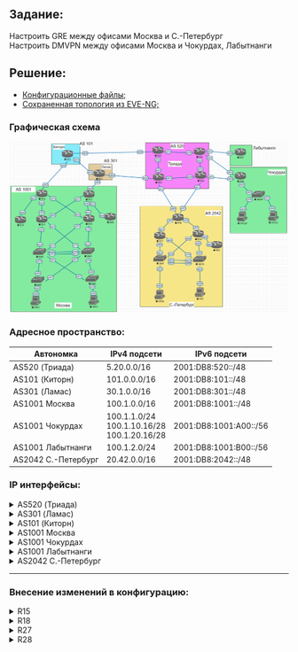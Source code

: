 ## Задание:

Настроить GRE между офисами Москва и С.-Петербург
<br>
Настроить DMVPN между офисами Москва и Чокурдах, Лабытнанги

##  Решение:

- [Конфигурационные файлы;](configs/)
- [Сохраненная топология из EVE-NG;](eve-ng_lab_VPN.zip)

### Графическая схема

![](Topology.PNG)

### Адресное пространство:

| **Автономка**       | **IPv4 подсети**                                 | **IPv6 подсети**       |
|---------------------|--------------------------------------------------|------------------------|
| AS520 (Триада)      | 5.20.0.0/16                                      | 2001:DB8:520::/48      |
| AS101 (Киторн)      | 101.0.0.0/16                                     | 2001:DB8:101::/48      |
| AS301 (Ламас)       | 30.1.0.0/16                                      | 2001:DB8:301::/48      |
| AS1001 Москва       | 100.1.0.0/16                                     | 2001:DB8:1001::/48     |
| AS1001 Чокурдах     | 100.1.1.0/24<br>100.1.10.16/28<br>100.1.20.16/28 | 2001:DB8:1001:A00::/56 |
| AS1001 Лабытнанги   | 100.1.2.0/24                                     | 2001:DB8:1001:B00::/56 |
| AS2042 С.-Петербург | 20.42.0.0/16                                     | 2001:DB8:2042::/48     |

### IP интерфейсы:

<details>
  <summary>AS520 (Триада)</summary>

| **Device** |            **Interface**            |                                **IPv4 Address**                                |                                                                                **IPv6 Address**                                                                        |
|:----------:|:-----------------------------------:|:------------------------------------------------------------------------------:|:----------------------------------------------------------------------------------------------------------------------------------------------------------------------:|
|   **R23**  |     Lo1<br>e0/0<br>e0/1<br>e0/2     |         5.20.0.23/32<br>5.20.23.0/31<br>172.16.1.0/31<br>172.16.1.2/31         |                                            2001:DB8:520::23/128<br>FE80::23 link-local<br>FE80::23 link-local<br>FE80::23 link-local                                   |
|   **R24**  | Lo1<br>e0/0<br>e0/1<br>e0/2<br>e0/3 | 5.20.0.24/32<br>5.20.24.0/31<br>172.16.1.4/31<br>172.16.1.3/31<br>5.20.24.2/31 | 2001:DB8:520::24/128<br>FE80::24 link-local, 2001:DB8:520:24E0::24/112<br>FE80::24 link-local<br>FE80::24 link-local<br>FE80::24 link-local, 2001:DB8:520:24E3::24/112 |
|   **R25**  | Lo1<br>e0/0<br>e0/1<br>e0/2<br>e0/3 | 5.20.0.25/32<br>172.16.1.1/31<br>5.20.25.0/31<br>172.16.1.6/31<br>5.20.25.2/31 |                                2001:DB8:520::25/128<br>FE80::25 link-local<br>FE80::25 link-local<br>FE80::25 link-local<br>FE80::25 link-local                        |
|   **R26**  | Lo1<br>e0/0<br>e0/1<br>e0/2<br>e0/3 | 5.20.0.26/32<br>172.16.1.5/31<br>5.20.26.0/31<br>172.16.1.7/31<br>5.20.26.2/31 |                 2001:DB8:520::26/128<br>FE80::26 link-local<br>FE80::26 link-local<br>FE80::26 link-local<br>FE80::26 link-local, 2001:DB8:520:26E3::26/112            |
</details>

<details>
  <summary>AS301 (Ламас)</summary>

| **Device** | **Interface**               | **IPv4 Address**                                               | **IPv6 Address**                                                                                                                                                           |
|------------|-----------------------------|----------------------------------------------------------------|----------------------------------------------------------------------------------------------------------------------------------------------------------------------------|
| **R21**    | Lo1<br>e0/0<br>e0/1<br>e0/2 | 30.1.0.21/32<br>30.1.100.0/31<br>172.16.1.0/31<br>5.20.24.1/31 | 2001:DB8:301::21/128<br>FE80::21 link-local, 2001:DB8:301:21E0::21/112<br>FE80::21 link-local, 2001:DB8:301:21E1::21/112<br>FE80::21 link-local, 2001:DB8:520:24E0::21/112 |
</details>

<details>
  <summary>AS101 (Киторн)</summary>

| **Device** | **Interface**               | **IPv4 Address**                                                 | **IPv6 Address**                                                                                                                                |
|------------|-----------------------------|------------------------------------------------------------------|-------------------------------------------------------------------------------------------------------------------------------------------------|
| **R22**    | Lo1<br>e0/0<br>e0/1<br>e0/2 | 101.0.0.22/32<br>101.0.100.0/31<br>172.16.1.1/31<br>5.20.23.1/31 | 2001:DB8:101::22/128<br>FE80::22 link-local, 2001:DB8:101:22E0::22/112<br>FE80::22 link-local, 2001:DB8:301:21E1::22/112<br>FE80::22 link-local |
</details>

<details>
  <summary>AS1001 Москва</summary>

| **Device** | **Interface**                                  | **IPv4 Address**                                                                                       | **IPv6 Address**                                                                                                                             |
|------------|------------------------------------------------|--------------------------------------------------------------------------------------------------------|----------------------------------------------------------------------------------------------------------------------------------------------|
| **VPC1**   | eth0                                           | 192.168.10.2/28 gw 192.168.10.1 (DHCP)                                                                 | 2001:DB8:1001:10::/64 (SLAAC)                                                                                                                |
| **VPC7**   | eth0                                           | 192.168.20.2/28 gw 192.168.20.1 (DHCP)                                                                 | 2001:DB8:1001:20::/64 (SLAAC)                                                                                                                |
| **SW2**    | Lo1<br>e0/0<br>e0/1<br>vlan20                  | 100.1.0.2/32<br>172.16.1.27/31<br>172.16.1.23/31<br>192.168.20.1/28                                    | 2001:DB8:1001::2/128<br>FE80::2 link-local<br>FE80::2 link-local<br>2001:DB8:1001:20::1/64                                                   |
| **SW3**    | Lo1<br>e0/0<br>e0/1<br>vlan10                  | 100.1.0.3/32<br>172.16.1.21/31<br>172.16.1.29/31<br>192.168.10.1/28                                    | 2001:DB8:1001::3/128<br>FE80::3 link-local<br>FE80::3 link-local<br>2001:DB8:1001:10::1/64                                                   |
| **SW4**    | Lo1<br>e0/0<br>e0/1<br>e1/0<br>e1/1<br>vlan201 | 100.1.0.4/32<br>172.16.1.20/31<br>172.16.1.22/31<br>172.16.1.13/31<br>172.16.1.19/31<br>172.16.1.24/31 | 2001:DB8:1001::4/128<br>FE80::4 link-local<br>FE80::4 link-local<br>FE80::4 link-local<br>FE80::4 link-local<br>FE80::4 link-local           |
| **SW5**    | Lo1<br>e0/0<br>e0/1<br>e1/0<br>e1/1<br>vlan201 | 100.1.0.5/32<br>172.16.1.26/31<br>172.16.1.28/31<br>172.16.1.17/31<br>172.16.1.15/31<br>172.16.1.25/31 | 2001:DB8:1001::5/128<br>FE80::5 link-local<br>FE80::5 link-local<br>FE80::5 link-local<br>FE80::5 link-local<br>FE80::5 link-local           |
| **R12**    | Lo1<br>e0/0<br>e0/1<br>e0/2<br>e0/3            | 100.1.0.12/32<br>172.16.1.12/31<br>172.16.1.14/31<br>172.16.1.1/31<br>172.16.1.9/31                    | 2001:DB8:1001::12/128<br>FE80::12 link-local<br>FE80::12 link-local<br>FE80::12 link-local<br>FE80::12 link-local                            |
| **R13**    | Lo1<br>e0/0<br>e0/1<br>e0/2<br>e0/3            | 100.1.0.13/32<br>172.16.1.16/31<br>172.16.1.18/31<br>172.16.1.7/31<br>172.16.1.3/31                    | 2001:DB8:1001::13/128<br>FE80::13 link-local<br>FE80::13 link-local<br>FE80::13 link-local<br>FE80::13 link-local                            |
| **R14**    | Lo1<br>e0/0<br>e0/1<br>e0/2<br>e0/3            | 100.1.0.14/32<br>172.16.1.0/31<br>172.16.1.2/31<br>101.0.100.1/31<br>172.16.1.4/31                     | 2001:DB8:1001::14/128<br>FE80::14 link-local<br>FE80::14 link-local<br>FE80::14 link-local, 2001:DB8:101:22E0::14/112<br>FE80::14 link-local |
| **R15**    | Lo1<br>e0/0<br>e0/1<br>e0/2<br>e0/3            | 100.1.0.15/32<br>172.16.1.6/31<br>172.16.1.8/31<br>30.1.100.1/31<br>172.16.1.10/31                     | 2001:DB8:1001::15/128<br>FE80::15 link-local<br>FE80::15 link-local<br>FE80::15 link-local, 2001:DB8:301:21E0::15/112<br>FE80::15 link-local |
| **R19**    | Lo1<br>e0/0                                    | 100.1.0.19/32<br>172.16.1.5/31                                                                         | 2001:DB8:1001::19/128<br>FE80::19 link-local                                                                                                 |
| **R20**    | Lo1<br>e0/0                                    | 100.1.0.20/32<br>172.16.1.11/31                                                                        | 2001:DB8:1001::20/128<br>FE80::20 link-local                                                                                                 |
</details>

<details>
  <summary>AS1001 Чокурдах</summary>

| **Device** | **Interface**                   | **IPv4 Address**                                                    | **IPv6 Address**                                                                                   |
|------------|---------------------------------|---------------------------------------------------------------------|----------------------------------------------------------------------------------------------------|
| **VPC30**  | eth0                            | 192.168.10.2/28 gw 192.168.10.1                                     | 2001:DB8:1001:A10::/64 (SLAAC)                                                                     |
| **VPC31**  | eth0                            | 192.168.20.2/28 gw 192.168.20.1                                     | 2001:DB8:1001:A20::/64 (SLAAC)                                                                     |
| **R28**    | Lo1<br>e0/0<br>e0/1<br>e0/2     | 100.1.1.28<br>5.20.26.1/31<br>5.20.25.3/31<br>172.16.1.0/31         | 2001:DB8:1001:AA1::28<br>FE80::28 link-local<br>FE80::28 link-local<br>FE80::28 link-local         |
| **SW29**   | Lo1<br>e0/2<br>vlan10<br>vlan20 | 100.1.1.29<br>172.16.1.1/31<br>192.168.10.17/28<br>192.168.20.17/28 | 2001:DB8:1001:AA1::29<br>FE80::29 link-local<br>2001:DB8:1001:A10::1/64<br>2001:DB8:1001:A20::1/64 |
</details>

<details>
  <summary>AS1001 Лабытнанги</summary>

| **Device** | **Interface** | **IPv4 Address**              | **IPv6 Address**                                 |
|------------|---------------|-------------------------------|--------------------------------------------------|
| **R27**    | Lo1<br>e0/0   | 100.1.2.27/32<br>5.20.25.1/31 | 2001:DB8:1001:BB2::27/128<br>FE80::27 link-local |
</details>

<details>
  <summary>AS2042 С.-Петербург</summary>

| **Device** | **Interface**                            | **IPv4 Address**                                                                      | **IPv6 Address**                                                                                                                                                        |
|------------|------------------------------------------|---------------------------------------------------------------------------------------|-------------------------------------------------------------------------------------------------------------------------------------------------------------------------|
| **VPC**    | eth0                                     | 192.168.10.2/28 gw 192.168.10.1                                                       | 2001:DB8:2042:10::/64 (SLAAC)                                                                                                                                           |
| **VPC8**   | eth0                                     | 192.168.20.2/28 gw 192.168.20.1                                                       | 2001:DB8:2042:20::/64 (SLAAC)                                                                                                                                           |
| **SW9**    | Lo1<br>e0/3<br>e1/0<br>vlan10<br>vlan251 | 20.42.0.9/32<br>172.16.1.11/31<br>172.16.1.7/31<br>192.168.10.1/28<br>172.16.1.14/31  | 2001:DB8:2042::9/128<br>FE80::9 link-local<br>FE80::9 link-local<br>2001:DB8:2042:10::1/64<br>FE80::9 link-local                                                        |
| **SW10**   | Lo1<br>e0/3<br>e1/0<br>vlan20<br>vlan251 | 100.1.0.10/32<br>172.16.1.5/31<br>172.16.1.13/31<br>192.168.20.1/28<br>172.16.1.15/31 | 2001:DB8:2042::10/128<br>FE80::10 link-local<br>FE80::10 link-local<br>2001:DB8:2042:20::1/64<br>FE80::10 link-local                                                    |
| **R16**    | Lo1<br>e0/0<br>e0/1<br>e0/2<br>e0/3      | 20.42.0.16/32<br>172.16.1.4/31<br>172.16.1.1/31<br>172.16.1.6/31<br>172.16.1.8/31     | 2001:DB8:2042::16/128<br>FE80::16 link-local<br>FE80::16 link-local<br>FE80::16 link-local<br>FE80::16 link-local                                                       |
| **R17**    | Lo1<br>e0/0<br>e0/1<br>e0/2              | 20.42.0.17/32<br>172.16.1.10/31<br>172.16.1.3/31<br>172.16.1.12/31                    | 2001:DB8:2042::17/128<br>FE80::17 link-local<br>FE80::17 link-local<br>FE80::17 link-local                                                                              |
| **R18**    | Lo1<br>e0/0<br>e0/1<br>e0/2<br>e0/3      | 20.42.0.18/32<br>172.16.1.0/31<br>172.16.1.2/31<br>5.20.24.3/31<br>5.20.26.3/31       | 2001:DB8:2042::18/128<br>FE80::18 link-local<br>FE80::18 link-local<br>FE80::18 link-local, 2001:DB8:520:24E3::18/112<br>FE80::18 link-local, 2001:DB8:520:26E3::18/112 |
| **R32**    | Lo1<br>e0/0                              | 20.42.0.32/32<br>172.16.1.9/31                                                        | 2001:DB8:2042::32/128<br>FE80::32 link-local                                                                                                                            |
</details>

<hr>

### Внесение изменений в конфигурацию:
<details>
  <summary>R15</summary>
<pre>
!
interface Tunnel0
 no shutdown
 ip address 10.64.0.1 255.255.255.0
 no ip redirects
 ip mtu 1400
 ip nhrp authentication OTUS
 ip nhrp map multicast dynamic
 ip nhrp network-id 1001
 ip tcp adjust-mss 1360
 tunnel source Loopback1
 tunnel mode gre multipoint
!
interface Tunnel100
 no shutdown
 ip address 10.100.0.0 255.255.255.254
 ip mtu 1400
 ip tcp adjust-mss 1360
 tunnel source Loopback1
 tunnel destination 20.42.0.18
!
</pre>
</details>

<details>
  <summary>R18</summary>
<pre>
!
interface Tunnel100
 no shutdown
 ip address 10.100.0.1 255.255.255.254
 ip mtu 1400
 ip tcp adjust-mss 1360
 tunnel source Loopback1
 tunnel destination 100.1.0.15
!
</pre>
</details>

<details>
  <summary>R27</summary>
<pre>
!
interface Tunnel0
 no shutdown
 ip address 10.64.0.3 255.255.255.0
 no ip redirects
 ip mtu 1400
 ip nhrp authentication OTUS
 ip nhrp map multicast 100.1.0.15
 ip nhrp map 10.64.0.1 100.1.0.15
 ip nhrp network-id 1001
 ip nhrp nhs 10.64.0.1
 ip tcp adjust-mss 1360
 tunnel source Loopback1
 tunnel mode gre multipoint
!
</pre>
</details>

<details>
  <summary>R28</summary>
<pre>
!
interface Tunnel0
 no shutdown
 ip address 10.64.0.2 255.255.255.0
 no ip redirects
 ip mtu 1400
 ip nhrp authentication OTUS
 ip nhrp map multicast 100.1.0.15
 ip nhrp map 10.64.0.1 100.1.0.15
 ip nhrp network-id 1001
 ip nhrp nhs 10.64.0.1
 ip tcp adjust-mss 1360
 tunnel source Loopback1
 tunnel mode gre multipoint
!
</pre>
</details>
